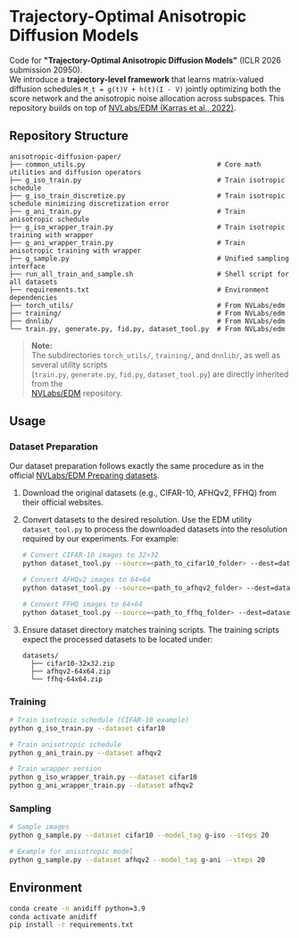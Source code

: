 # Trajectory-Optimal Anisotropic Diffusion Models

Code for **"Trajectory-Optimal Anisotropic Diffusion Models"** (ICLR 2026 submission 20950).  
We introduce a **trajectory-level framework** that learns matrix-valued diffusion schedules `M_t = g(t)V + h(t)(I - V)` jointly optimizing both the score network and the anisotropic noise allocation across subspaces. This repository builds on top of [NVLabs/EDM (Karras et al., 2022)](https://github.com/NVlabs/edm).

## Repository Structure
```
anisotropic-diffusion-paper/
├── common_utils.py                                 # Core math utilities and diffusion operators
├── g_iso_train.py                                  # Train isotropic schedule
├── g_iso_train_discretize.py                       # Train isotropic schedule minimizing discretization error
├── g_ani_train.py                                  # Train anisotropic schedule
├── g_iso_wrapper_train.py                          # Train isotropic training with wrapper
├── g_ani_wrapper_train.py                          # Train anisotropic training with wrapper
├── g_sample.py                                     # Unified sampling interface
├── run_all_train_and_sample.sh                     # Shell script for all datasets
├── requirements.txt                                # Environment dependencies
├── torch_utils/                                    # From NVLabs/edm
├── training/                                       # From NVLabs/edm
├── dnnlib/                                         # From NVLabs/edm
└── train.py, generate.py, fid.py, dataset_tool.py  # From NVLabs/edm
```

> **Note:**  
> The subdirectories `torch_utils/`, `training/`, and `dnnlib/`, as well as several utility scripts  
> (`train.py`, `generate.py`, `fid.py`, `dataset_tool.py`) are directly inherited from the  
> [NVLabs/EDM](https://github.com/NVlabs/edm) repository.

## Usage

### Dataset Preparation

Our dataset preparation follows exactly the same procedure as in the official [NVLabs/EDM Preparing datasets](https://github.com/NVlabs/edm).

1. Download the original datasets (e.g., CIFAR-10, AFHQv2, FFHQ) from their official websites.

2. Convert datasets to the desired resolution. Use the EDM utility `dataset_tool.py` to process the downloaded datasets into the resolution required by our experiments. For example:
   ```bash
   # Convert CIFAR-10 images to 32×32
   python dataset_tool.py --source=<path_to_cifar10_folder> --dest=datasets/cifar10-32x32.zip --resolution=32

   # Convert AFHQv2 images to 64×64
   python dataset_tool.py --source=<path_to_afhqv2_folder> --dest=datasets/afhqv2-64x64.zip --resolution=64

   # Convert FFHQ images to 64×64
   python dataset_tool.py --source=<path_to_ffhq_folder> --dest=datasets/ffhq-64x64.zip --resolution=64
   ```

3. Ensure dataset directory matches training scripts. The training scripts expect the processed datasets to be located under:
   ```
   datasets/
     ├── cifar10-32x32.zip
     ├── afhqv2-64x64.zip
     └── ffhq-64x64.zip
   ```

### Training
```bash
# Train isotropic schedule (CIFAR-10 example)
python g_iso_train.py --dataset cifar10

# Train anisotropic schedule
python g_ani_train.py --dataset afhqv2

# Train wrapper version
python g_iso_wrapper_train.py --dataset cifar10
python g_ani_wrapper_train.py --dataset afhqv2
```

### Sampling
```bash
# Sample images
python g_sample.py --dataset cifar10 --model_tag g-iso --steps 20

# Example for anisotropic model
python g_sample.py --dataset afhqv2 --model_tag g-ani --steps 20
```


## Environment
```bash
conda create -n anidiff python=3.9
conda activate anidiff
pip install -r requirements.txt
```
